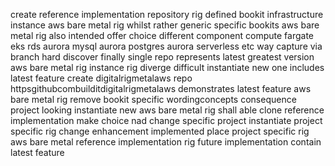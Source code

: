 create reference implementation repository rig defined bookit infrastructure instance aws bare metal rig whilst rather generic specific bookits aws bare metal rig also intended offer choice different component compute fargate eks rds aurora mysql aurora postgres aurora serverless etc way capture via branch hard discover finally single repo represents latest greatest version aws bare metal rig instance rig diverge difficult instantiate new one includes latest feature create digitalrigmetalaws repo httpsgithubcombuilditdigitalrigmetalaws demonstrates latest feature aws bare metal rig remove bookit specific wordingconcepts consequence project looking instantiate new aws bare metal rig shall able clone reference implementation make choice nad change specific project instantiate project specific rig change enhancement implemented place project specific rig aws bare metal reference implementation rig future implementation contain latest feature